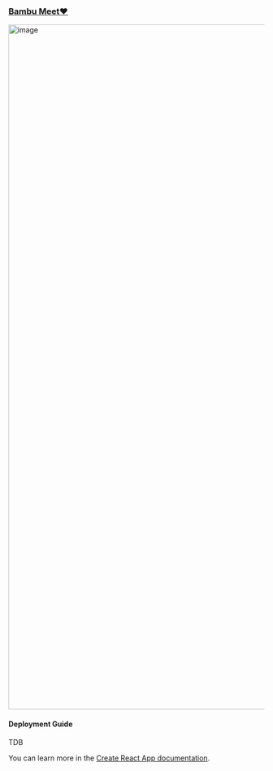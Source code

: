 ### [Bambu Meet❤️](https://bambumeet.netlify.app/)

<img width="1349" alt="image" src="https://user-images.githubusercontent.com/4751342/187145341-14075f2d-2b5a-49f7-8b38-0493f8b9479b.png">

#### Deployment Guide
TDB


You can learn more in the [Create React App documentation](https://facebook.github.io/create-react-app/docs/getting-started).
